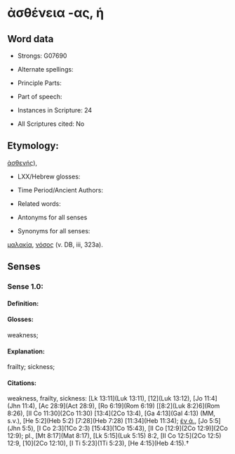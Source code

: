 # ἀσθένεια -ας, ἡ

<!-- Status: S2=NeedsEdits -->
<!-- Lexica used for edits:   -->

## Word data

* Strongs: G07690

* Alternate spellings:



* Principle Parts: 


* Part of speech: 


* Instances in Scripture: 24

* All Scriptures cited: No

## Etymology: 

[ἀσθενής]()),

* LXX/Hebrew glosses: 


* Time Period/Ancient Authors: 


* Related words: 

* Antonyms for all senses

* Synonyms for all senses: 

 [μαλακία](../G31190/01.md), [νόσος](../G35540/01.md) (v. DB, iii, 323a).

## Senses 


### Sense  1.0: 

#### Definition: 

#### Glosses: 

weakness; 

#### Explanation: 

frailty; 
sickness; 

#### Citations: 

weakness, frailty, sickness: [Lk 13:11](Luk 13:11), [12](Luk 13:12), [Jo 11:4](Jhn 11:4), [Ac 28:9](Act 28:9), [Ro 6:19](Rom 6:19) [[8:2](Luk 8:2)6](Rom 8:26), [II Co 11:30](2Co 11:30) [13:4](2Co 13:4), [Ga 4:13](Gal 4:13) (MM, s.v.), [He 5:2](Heb 5:2) [7:28](Heb 7:28) [11:34](Heb 11:34); [ἐν ἀ.](), [Jo 5:5](Jhn 5:5), [I Co 2:3](1Co 2:3) [15:43](1Co 15:43), [II Co [12:9](2Co 12:9)](2Co 12:9); pl., [Mt 8:17](Mat 8:17), [Lk 5:15](Luk 5:15) 8:2, [II Co 12:5](2Co 12:5) 12:9, [10](2Co 12:10), [I Ti 5:23](1Ti 5:23), [He 4:15](Heb 4:15).†
